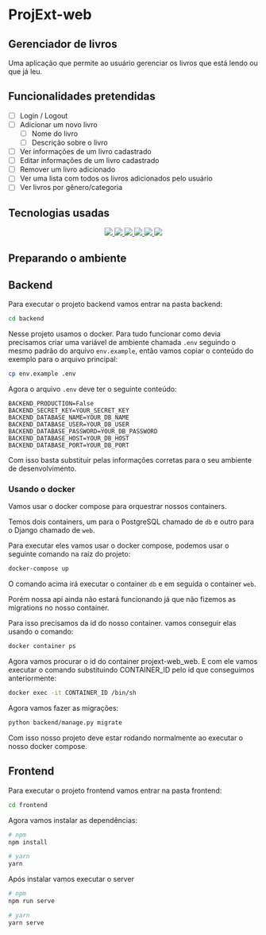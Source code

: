 # ProjExt-web
## Gerenciador de livros
Uma aplicação que permite ao usuário gerenciar os livros que está lendo ou que já leu.
## Funcionalidades pretendidas
- [ ] Login / Logout
- [ ] Adicionar um novo livro
  - [ ] Nome do livro
  - [ ] Descrição sobre o livro
- [ ] Ver informações de um livro cadastrado
- [ ] Editar informações de um livro cadastrado
- [ ] Remover um livro adicionado
- [ ] Ver uma lista com todos os livros adicionados pelo usuário
- [ ] Ver livros por gênero/categoria

## Tecnologias usadas
<p align='center'>
    <a href="https://www.python.org/">
        <img src='https://img.shields.io/badge/python-3776AB?logo=python&logoColor=white&style=for-the-badge' />
    </a>
    <a href="https://www.djangoproject.com/">
        <img src='https://img.shields.io/badge/django-092E20?logo=django&logoColor=white&style=for-the-badge' />
    </a>
    <a href="https://www.postgresql.org/">
        <img src='https://img.shields.io/badge/postgresql-4169E1?logo=postgresql&logoColor=white&style=for-the-badge' />
    </a>
    <a href="https://www.docker.com/">
        <img src='https://img.shields.io/badge/docker-2496ED?logo=docker&logoColor=white&style=for-the-badge' />
    </a>
    <a href="https://developer.mozilla.org/pt-BR/docs/Web/JavaScript">
        <img src='https://img.shields.io/badge/javascript-F7DF1E?logo=javascript&logoColor=white&style=for-the-badge'>
    </a>
    <a href="https://vuejs.org/">
        <img src='https://img.shields.io/badge/vuejs-4FC08D?logo=vue.js&logoColor=white&style=for-the-badge'>
    </a>
</p>

## Preparando o ambiente

## Backend
Para executar o projeto backend vamos entrar na pasta backend:
```bash
cd backend
```

Nesse projeto usamos o docker. Para tudo funcionar como devia precisamos criar uma variável de ambiente chamada `.env` seguindo o mesmo padrão do arquivo `env.example`, então vamos copiar o conteúdo do exemplo para o arquivo principal:
```bash
cp env.example .env
```
Agora o arquivo `.env` deve ter o seguinte conteúdo:
```
BACKEND_PRODUCTION=False
BACKEND_SECRET_KEY=YOUR_SECRET_KEY
BACKEND_DATABASE_NAME=YOUR_DB_NAME
BACKEND_DATABASE_USER=YOUR_DB_USER
BACKEND_DATABASE_PASSWORD=YOUR_DB_PASSWORD
BACKEND_DATABASE_HOST=YOUR_DB_HOST
BACKEND_DATABASE_PORT=YOUR_DB_PORT
```
Com isso basta substituir pelas informações corretas para o seu ambiente de desenvolvimento.

### Usando o docker
Vamos usar o docker compose para orquestrar nossos containers.

Temos dois containers, um para o PostgreSQL chamado de `db` e outro para o Django chamado de `web`.

Para executar eles vamos usar o docker compose, podemos usar o seguinte comando na raiz do projeto:
```bash
docker-compose up
```
O comando acima irá executar o container `db` e em seguida o container `web`.

Porém nossa api ainda não estará funcionando já que não fizemos as migrations no nosso container.

Para isso precisamos da id do nosso container. vamos conseguir elas usando o comando:
```bash
docker container ps
```
Agora vamos procurar o id do container projext-web_web. E com ele vamos executar o comando substituindo CONTAINER_ID pelo id que conseguimos anteriormente:
```bash
docker exec -it CONTAINER_ID /bin/sh
```
Agora vamos fazer as migrações:
```bash
python backend/manage.py migrate
```
Com isso nosso projeto deve estar rodando normalmente ao executar o nosso docker compose.

## Frontend
Para executar o projeto frontend vamos entrar na pasta frontend:
```bash
cd frontend
```

Agora vamos instalar as dependências:
```bash
# npm
npm install

# yarn
yarn
```

Após instalar vamos executar o server
```bash
# npm
npm run serve

# yarn
yarn serve
```